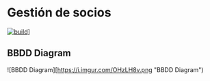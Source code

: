 # Gestión de socios

[![build](https://img.shields.io/github/workflow/status/fullstacktf/fs5-gestiondesocios-backend/CICD)](https://github.com/fullstacktf/fs5-gestiondesocios-backend/actions?query=workflow%3ACICD)]

## BBDD Diagram

![BBDD Diagram][https://i.imgur.com/OHzLH8v.png "BBDD Diagram")
